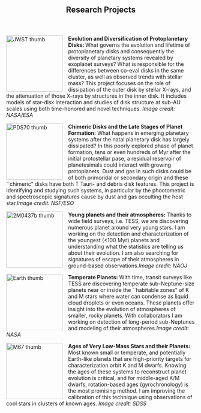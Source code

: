 <html>
<head>
<style>
.image-left {
  float: left;
  margin-right: 15px; /* Adds some space between the image and the text */
}
</style>
</head>
<link rel="icon" href="images/favicon.ico" type="image/x-icon" /> <link rel="shortcut icon" href="favicon.ico" type="image/x-icon" />
<link rel="stylesheet" href="https://cdn.rawgit.com/jpswalsh/academicons/master/css/academicons.min.css">
<body id="top">

<!-- Header -->
<header id="header">
<h2><strong>Research Projects</strong><br/></h2>
</header>
<!-- Main -->
<div id="main">

<section id="one">
<!-- <h2>Research Projects</h2>
--><div class="row">
	 
<article class="6u$ 12u$(xsmall) work-item">
<img src="../images/webb-disk.jpg" width=150 height=150 alt="JWST thumb" class="image-left">
<p><b>Evolution and Diversification of Protoplanetary Disks: </b> What governs the evolution and lifetime of protoplanetary disks and consequently the diversity of planetary systems revealed by exoplanet surveys?  What is responsible for the differences between co-eval disks in the same cluster, as well as observed trends with stellar mass?  This project focuses on the role of dissipation of the outer disk by stellar X-rays, and the attenuation of those X-rays by structures in the inner disk.  It includes models of star-disk interaction and studies of disk structure at sub-AU scales using both time-honored and novel techniques.  <i>Image credit: NASA/ESA</i></p>    
</article>

<article class="6u 12u$(xsmall) work-item">
<img src="../images/PDS70.jpg" width=150 height=150 alt="PDS70 thumb" class="image-left">
<p><b>Chimeric Disks and the Late Stages of Planet Formation:</b> What happens in emerging planetary systems after the natal planetary disk has largely dissipated?  In this poorly explored phase of planet formation, tens or even hundreds of Myr after the initial protostellar pase, a residual reservoir of planetesimals could interact with growing protoplanets.  Dust and gas in such disks could be of both primoridal or secondary origin and these ``chimeric" disks have both T Tauri- and debris disk features.  This project is identifying and studying such systems, in particular by the phootometric and spectroscopic  signatures cause by dust and gas occulting the host star.<i>Image credit: NSF/ESO</i></p> 
</article>

<article class="6u 12u$(xsmall) work-item">
<img src="../images/2M0437b.png" width=150 height=150 alt="2M0437b thumb" class="image-left">
<p><b>Young planets and their atmospheres:</b> Thanks to wide field surveys, i.e. TESS, we are discovering numerous planet around very young stars.  I am working on the detection and characterization of the youngest (<100 Myr) planets and understanding what the statistics are telling us about their evolution.  I am also searching for signatures of escape of their atmospheres in ground-based observations.<i>Image credit: NAOJ </i></p> 
</article>

<article class="6u 12u$(xsmall) work-item">
<img src="../images/earth.jpg" width=150 height=150 alt="Earth thumb" class="image-left">
<p><b>Temperate Planets:</b> With time, transit surveys like TESS are discovering temperate sub-Neptune-size planets near or inside the ``habitable zones" of K and M stars where water can condense as liquid cloud droplets or even oceans.  These planets offer insight into the evolution of atmospheres of smaller, rocky planets.  With collaborators I am working on detection of long-period sub-Neptunes and modeling of their atmospheres.<i>Image credit: NASA</i></p>
</article>

<article class="6u 12u$(xsmall) work-item">
<img src="../images/M67-SDSS.jpg" width=150 height=150 alt="M67 thumb" class="image-left">
<p><b>Ages of Very Low-Mass Stars and their Planets:</b> Most known small or temperate, and potentially Earth-like planets that are high-priority targets for characterization orbit K and M dwarfs.  Knowing the ages of these systems to reconstruct planet evolution is critical, and for middle-aged K/M dwarfs, rotation-based ages (gyrochronology) is the most promising method.  I am improving the calibration of this technique using observations of cool stars in clusters of known ages. <i>Image credit: SDSS</i></p>
</article>
					
